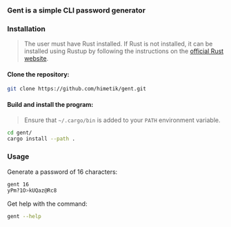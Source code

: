 ### Gent is a simple CLI password generator

### Installation

> The user must have Rust installed. If Rust is not installed, it can be installed using Rustup by following the instructions on the [official Rust website](https://www.rust-lang.org/tools/install).

#### Clone the repository:

```sh
git clone https://github.com/himetik/gent.git
```

#### Build and install the program:

> Ensure that `~/.cargo/bin` is added to your `PATH` environment variable.

```sh
cd gent/
cargo install --path .
```

### Usage

Generate a password of 16 characters:

```sh
gent 16
yPm?1O>kUQaz@Rc8
```

Get help with the command:

```sh
gent --help
```
